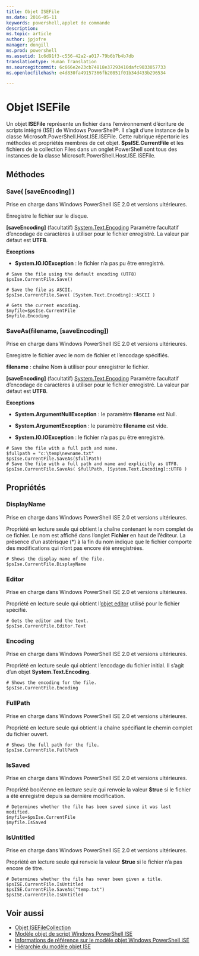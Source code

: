 ```yaml
---
title: Objet ISEFile
ms.date: 2016-05-11
keywords: powershell,applet de commande
description: 
ms.topic: article
author: jpjofre
manager: dongill
ms.prod: powershell
ms.assetid: 1c6d91f3-c556-42a2-a017-79b6b7b4b7db
translationtype: Human Translation
ms.sourcegitcommit: 6c666e2e23cb74818e37293410dafc9033057733
ms.openlocfilehash: e4d830fa49157366fb20851f01b34d433b296534

---
```


# <a name="the-isefile-object"></a>Objet ISEFile
  Un objet **ISEFile** représente un fichier dans l’environnement d’écriture de scripts intégré (ISE) de Windows PowerShell®. Il s’agit d’une instance de la classe Microsoft.PowerShell.Host.ISE.ISEFile. Cette rubrique répertorie les méthodes et propriétés membres de cet objet. **$psISE.CurrentFile** et les fichiers de la collection Files dans un onglet PowerShell sont tous des instances de la classe Microsoft.PowerShell.Host.ISE.ISEFile.

## <a name="methods"></a>Méthodes

###  <a name="a-namesave-overridea-save-saveencoding-"></a><a name="save-override"></a> Save\( \[saveEncoding\] \)
  Prise en charge dans Windows PowerShell ISE 2.0 et versions ultérieures. 

 Enregistre le fichier sur le disque.

 **\[saveEncoding\]** (facultatif) [System.Text.Encoding](http://msdn.microsoft.com/library/system.text.encoding.aspx)
 Paramètre facultatif d’encodage de caractères à utiliser pour le fichier enregistré. La valeur par défaut est **UTF8**.

 **Exceptions**
 -   **System.IO.IOException** : le fichier n’a pas pu être enregistré.

```
# Save the file using the default encoding (UTF8)
$psIse.CurrentFile.Save()

# Save the file as ASCII.
$psIse.CurrentFile.Save( [System.Text.Encoding]::ASCII )

# Gets the current encoding.
$myfile=$psIse.CurrentFile
$myfile.Encoding

```

###  <a name="a-namesaveasa-saveasfilename-saveencoding"></a><a name="saveas"></a> SaveAs\(filename, \[saveEncoding\]\)
  Prise en charge dans Windows PowerShell ISE 2.0 et versions ultérieures. 

 Enregistre le fichier avec le nom de fichier et l’encodage spécifiés.

 **filename** : chaîne Nom à utiliser pour enregistrer le fichier.

 **\[saveEncoding\]** (facultatif) [System.Text.Encoding](http://msdn.microsoft.com/library/system.text.encoding.aspx)
 Paramètre facultatif d’encodage de caractères à utiliser pour le fichier enregistré. La valeur par défaut est **UTF8**.

 **Exceptions**
 -   **System.ArgumentNullException** : le paramètre **filename** est Null.

-   **System.ArgumentException** : le paramètre **filename** est vide.

-   **System.IO.IOException** : le fichier n’a pas pu être enregistré.

```
# Save the file with a full path and name. 
$fullpath = "c:\temp\newname.txt"
$psIse.CurrentFile.SaveAs($fullPath) 
# Save the file with a full path and name and explicitly as UTF8. 
$psIse.CurrentFile.SaveAs( $fullPath, [System.Text.Encoding]::UTF8 )

```

## <a name="properties"></a>Propriétés

###  <a name="a-namedisplaynamea-displayname"></a><a name="Displayname"></a> DisplayName
  Prise en charge dans Windows PowerShell ISE 2.0 et versions ultérieures. 

 Propriété en lecture seule qui obtient la chaîne contenant le nom complet de ce fichier. Le nom est affiché dans l’onglet **Fichier** en haut de l’éditeur. La présence d’un astérisque \(\*\) à la fin du nom indique que le fichier comporte des modifications qui n’ont pas encore été enregistrées.

```
# Shows the display name of the file.
$psIse.CurrentFile.DisplayName

```

###  <a name="a-nameeditora-editor"></a><a name="Editor"></a> Editor
  Prise en charge dans Windows PowerShell ISE 2.0 et versions ultérieures. 

 Propriété en lecture seule qui obtient l’[objet editor](The-ISEEditor-Object.md) utilisé pour le fichier spécifié.

```
# Gets the editor and the text.
$psIse.CurrentFile.Editor.Text

```

###  <a name="a-nameencodinga-encoding"></a><a name="Encoding"></a> Encoding
  Prise en charge dans Windows PowerShell ISE 2.0 et versions ultérieures. 

 Propriété en lecture seule qui obtient l’encodage du fichier initial. Il s’agit d’un objet **System.Text.Encoding**.

```
# Shows the encoding for the file. 
$psIse.CurrentFile.Encoding

```

###  <a name="a-namefullpatha-fullpath"></a><a name="FullPath"></a> FullPath
  Prise en charge dans Windows PowerShell ISE 2.0 et versions ultérieures. 

 Propriété en lecture seule qui obtient la chaîne spécifiant le chemin complet du fichier ouvert.

```
# Shows the full path for the file. 
$psIse.CurrentFile.FullPath

```

###  <a name="a-nameissaveda-issaved"></a><a name="IsSaved"></a> IsSaved
  Prise en charge dans Windows PowerShell ISE 2.0 et versions ultérieures. 

 Propriété booléenne en lecture seule qui renvoie la valeur **$true** si le fichier a été enregistré depuis sa dernière modification.

```
# Determines whether the file has been saved since it was last modified.
$myfile=$psIse.CurrentFile
$myfile.IsSaved

```

###  <a name="a-nameisuntitleda-isuntitled"></a><a name="IsUntitled"></a> IsUntitled
  Prise en charge dans Windows PowerShell ISE 2.0 et versions ultérieures. 

 Propriété en lecture seule qui renvoie la valeur **$true** si le fichier n’a pas encore de titre.

```
# Determines whether the file has never been given a title.
$psISE.CurrentFile.IsUntitled
$psISE.CurrentFile.SaveAs("temp.txt")
$psISE.CurrentFile.IsUntitled

```

## <a name="see-also"></a>Voir aussi
- [Objet ISEFileCollection](The-ISEFileCollection-Object.md) 
- [Modèle objet de script Windows PowerShell ISE](The-Windows-PowerShell-ISE-Scripting-Object-Model.md) 
- [Informations de référence sur le modèle objet Windows PowerShell ISE](Windows-PowerShell-ISE-Object-Model-Reference.md) 
- [Hiérarchie du modèle objet ISE](The-ISE-Object-Model-Hierarchy.md)

  



<!--HONumber=Nov16_HO4-->


